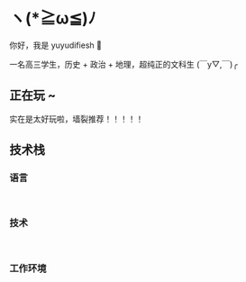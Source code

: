 # ヽ(*≧ω≦)ﾉ
你好，我是 yuyudifiesh 👋

一名高三学生，历史 + 政治 + 地理，超纯正的文科生 (￣y▽,￣)╭

<Badge type="info" text="ISFP" /> <Badge type="info" text="05后" /> <Badge type="info" text="历政地" />

## 正在玩 ~
实在是太好玩啦，墙裂推荐！！！！！

<Badge type="info" text="明日方舟" /> <Badge type="info" text="Phigros" /> <Badge type="info" text="Minecraft" />

## 技术栈

### 语言
<br>
<Badge type="info" text="HTML" /> <Badge type="info" text="CSS" /> <Badge type="info" text="Sass" /> <Badge type="info" text="JavaScript" /> <Badge type="info" text="TypeScript" /> <Badge type="info" text="Lua" /> <Badge type="info" text="ArkTS" /> <Badge type="info" text="Cangjie" />

### 技术
<br>
<Badge type="info" text="Vue" /> <Badge type="info" text="React" /> <Badge type="info" text="Vitepress" /> <Badge type="info" text="Tailwind CSS" />

### 工作环境
<br>
<Badge type="info" text="Visual Studio Code" /> <Badge type="info" text="DevEco studio" />

